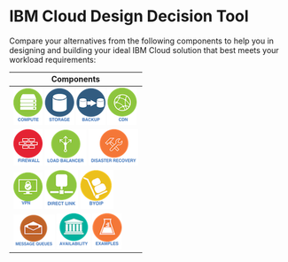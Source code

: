 # IBM Cloud Design Decision Tool

Compare your alternatives from the following components to help you in designing and building your ideal IBM Cloud solution that best meets your workload requirements:

| Components |
| --- |
| [![Compute](/images/compute_icon.png)](compute.md) [![Storage](/images/storage_icon.png)](storage.md) [![Backup](/images/backup_icon.png)](backup.md) [![CDN](/images/cdn_icon.png)](cdn.md) |
| [![Firewall](/images/firewall_icon.png)](firewall.md) [![Load Balancer](/images/load_balancer_icon.png)](load_balancer.md) [![Disaster Recovery](/images/disaster_recovery_icon.png)](disaster_recovery.md) | 
| [![VPN](/images/vpn_icon.png)](vpn.md) [![Direct Link](/images/direct_link_icon.png)](direct_link.md) [![BYOIP](/images/byoip_icon.png)](byoip.md) |
| [![Message Queues](/images/message_queues_icon.png)](message_queues.md) [![Availability](/images/availability_icon.png)](availability.md) [![Examples](/images/examples_icon.png)](examples.md) |
